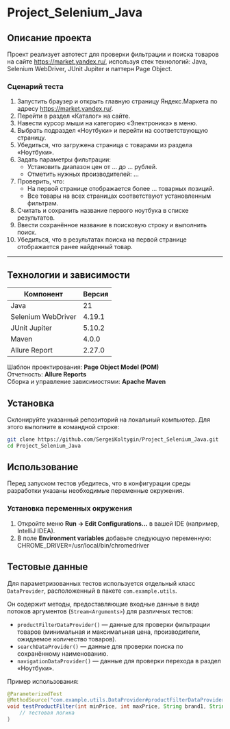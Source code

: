 # Project_Selenium_Java

## Описание проекта

Проект реализует автотест для проверки фильтрации и поиска товаров на сайте https://market.yandex.ru/, используя стек технологий: Java, Selenium WebDriver, JUnit Jupiter и паттерн Page Object.

### Сценарий теста

1. Запустить браузер и открыть главную страницу Яндекс.Маркета по адресу https://market.yandex.ru/.
2. Перейти в раздел «Каталог» на сайте.
3. Навести курсор мыши на категорию «Электроника» в меню.
4. Выбрать подраздел «Ноутбуки» и перейти на соответствующую страницу.
5. Убедиться, что загружена страница с товарами из раздела «Ноутбуки».
6. Задать параметры фильтрации:
    - Установить диапазон цен от ... до ... рублей.
    - Отметить нужных производителей: ...
7. Проверить, что:
    - На первой странице отображается более ... товарных позиций.
    - Все товары на всех страницах соответствуют установленным фильтрам.
8. Считать и сохранить название первого ноутбука в списке результатов.
9. Ввести сохранённое название в поисковую строку и выполнить поиск.
10. Убедиться, что в результатах поиска на первой странице отображается ранее найденный товар.

---

## Технологии и зависимости

| Компонент              | Версия       |
|------------------------|--------------|
| Java                   | 21           |
| Selenium WebDriver     | 4.19.1       |
| JUnit Jupiter          | 5.10.2       |
| Maven                  | 4.0.0        |
| Allure Report          | 2.27.0       |


Шаблон проектирования: **Page Object Model (POM)**  
Отчетность: **Allure Reports**  
Сборка и управление зависимостями: **Apache Maven**

## Установка

Склонируйте указанный репозиторий на локальный компьютер. Для этого выполните в командной строке:

```bash
git clone https://github.com/SergeiKoltygin/Project_Selenium_Java.git
cd Project_Selenium_Java
```

## Использование

Перед запуском тестов убедитесь, что в конфигурации среды разработки указаны необходимые переменные окружения.

### Установка переменных окружения

1. Откройте меню **Run → Edit Configurations...** в вашей IDE (например, IntelliJ IDEA).
2. В поле **Environment variables** добавьте следующую переменную: CHROME_DRIVER=/usr/local/bin/chromedriver


## Тестовые данные

Для параметризованных тестов используется отдельный класс `DataProvider`, расположенный в пакете `com.example.utils`.

Он содержит методы, предоставляющие входные данные в виде потоков аргументов (`Stream<Arguments>`) для различных тестов:

- `productFilterDataProvider()` — данные для проверки фильтрации товаров (минимальная и максимальная цена, производители, ожидаемое количество товаров).
- `searchDataProvider()` — данные для проверки поиска по сохранённому наименованию.
- `navigationDataProvider()` — данные для проверки перехода в раздел «Ноутбуки».

Пример использования:
```java
@ParameterizedTest
@MethodSource("com.example.utils.DataProvider#productFilterDataProvider")
void testProductFilter(int minPrice, int maxPrice, String brand1, String brand2, int expectedCount) {
    // тестовая логика
}



